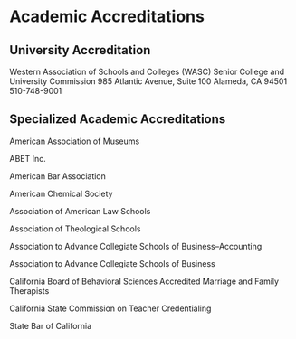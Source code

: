 # Academic Accreditations

## University Accreditation

Western Association of Schools and Colleges (WASC)
Senior College and University Commission
985 Atlantic Avenue, Suite 100
Alameda, CA 94501
510-748-9001

## Specialized Academic Accreditations

American Association of Museums

ABET Inc.

American Bar Association

American Chemical Society

Association of American Law Schools

Association of Theological Schools

Association to Advance Collegiate Schools of Business–Accounting

Association to Advance Collegiate Schools of Business

California Board of Behavioral Sciences Accredited Marriage and Family Therapists

California State Commission on Teacher Credentialing

State Bar of California


